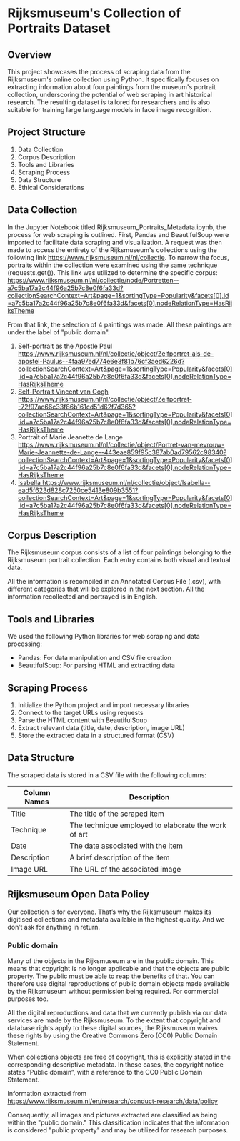 # Rijksmuseum's Collection of Portraits Dataset

## Overview

This project showcases the process of scraping data from the Rijksmuseum's online collection using Python. It specifically focuses on extracting information about four paintings from the museum's portrait collection, underscoring the potential of web scraping in art historical research. The resulting dataset is tailored for researchers and is also suitable for training large language models in face image recognition.

## Project Structure

1. Data Collection
2. Corpus Description
3. Tools and Libraries
4. Scraping Process
5. Data Structure
6. Ethical Considerations

## Data Collection

In the Jupyter Notebook titled Rijksmuseum_Portraits_Metadata.ipynb, the process for web scraping is outlined. First, Pandas and BeautifulSoup were imported to facilitate data scraping and visualization. A request was then made to access the entirety of the Rijksmuseum's collections using the following link https://www.rijksmuseum.nl/nl/collectie. To narrow the focus, portraits within the collection were examined using the same technique (requests.get()). This link was utilized to determine the specific corpus: https://www.rijksmuseum.nl/nl/collectie/node/Portretten--a7c5ba17a2c44f96a25b7c8e0f6fa33d?collectionSearchContext=Art&page=1&sortingType=Popularity&facets[0].id=a7c5ba17a2c44f96a25b7c8e0f6fa33d&facets[0].nodeRelationType=HasRijksTheme

From that link, the selection of 4 paintings was made. All these paintings are under the label of "public domain".
1. Self-portrait as the Apostle Paul
https://www.rijksmuseum.nl/nl/collectie/object/Zelfportret-als-de-apostel-Paulus--4faa97ed774e6e3f81b76cf3aed6226d?collectionSearchContext=Art&page=1&sortingType=Popularity&facets[0].id=a7c5ba17a2c44f96a25b7c8e0f6fa33d&facets[0].nodeRelationType=HasRijksTheme
2. <u> Self-Portrait Vincent van Gogh </u>
https://www.rijksmuseum.nl/nl/collectie/object/Zelfportret--72f97ac66c33f86b161cd51d62f7d365?collectionSearchContext=Art&page=1&sortingType=Popularity&facets[0].id=a7c5ba17a2c44f96a25b7c8e0f6fa33d&facets[0].nodeRelationType=HasRijksTheme
3. Portrait of Marie Jeanette de Lange
https://www.rijksmuseum.nl/nl/collectie/object/Portret-van-mevrouw-Marie-Jeannette-de-Lange--443eae859f95c387ab0ad79562c98340?collectionSearchContext=Art&page=1&sortingType=Popularity&facets[0].id=a7c5ba17a2c44f96a25b7c8e0f6fa33d&facets[0].nodeRelationType=HasRijksTheme
4. <u> Isabella </u>
https://www.rijksmuseum.nl/nl/collectie/object/Isabella--ead5f623d828c7250ce5413e809b3551?collectionSearchContext=Art&page=1&sortingType=Popularity&facets[0].id=a7c5ba17a2c44f96a25b7c8e0f6fa33d&facets[0].nodeRelationType=HasRijksTheme

## Corpus Description

The Rijksmuseum corpus consists of a list of four paintings belonging to the Rijksmuseum portrait collection. Each entry contains both visual and textual data.

All the information is recompiled in an Annotated Corpus File (.csv), with different categories that will be explored in the next section. All the information recollected and portrayed is in English.

## Tools and Libraries

We used the following Python libraries for web scraping and data processing:
- Pandas: For data manipulation and CSV file creation
- BeautifulSoup: For parsing HTML and extracting data

## Scraping Process
1. Initialize the Python project and import necessary libraries
2. Connect to the target URLs using requests
3. Parse the HTML content with BeautifulSoup
4. Extract relevant data (title, date, description, image URL)
5. Store the extracted data in a structured format (CSV)

## Data Structure

The scraped data is stored in a CSV file with the following columns:

| Column Names | Description |
| ----------- | ----------- |
| Title       | The title of the scraped item |
| Technique   | The technique employed to elaborate the work of art |
| Date        | The date associated with the item |
| Description | A brief description of the item |
| Image URL   | The URL of the associated image |


## Rijksmuseum Open Data Policy

Our collection is for everyone. That’s why the Rijksmuseum makes its digitised collections and metadata available in the highest quality. And we don’t ask for anything in return.

### Public domain
Many of the objects in the Rijksmuseum are in the public domain. This means that copyright is no longer applicable and that the objects are public property. The public must be able to reap the benefits of that. You can therefore use digital reproductions of public domain objects made available by the Rijksmuseum without permission being required. For commercial purposes too.

All the digital reproductions and data that we currently publish via our data services are made by the Rijksmuseum. To the extent that copyright and database rights apply to these digital sources, the Rijksmuseum waives these rights by using the Creative Commons Zero (CC0) Public Domain Statement.

When collections objects are free of copyright, this is explicitly stated in the corresponding descriptive metadata. In these cases, the copyright notice states “Public domain”, with a reference to the CC0 Public Domain Statement.

Information extracted from https://www.rijksmuseum.nl/en/research/conduct-research/data/policy 

Consequently, all images and pictures extracted are classified as being within the "public domain." This classification indicates that the information is considered "public property" and may be utilized for research purposes.
